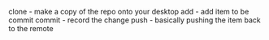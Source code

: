 clone - make a copy of the repo onto your desktop
add - add item to be commit
commit - record the change
push - basically pushing the item back to the remote

